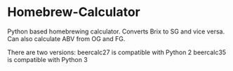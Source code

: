 # Homebrew-Calculator
Python based homebrewing calculator. Converts Brix to SG and vice versa. Can also calculate ABV from OG and FG.

There are two versions:
  beercalc27 is compatible with Python 2
  beercalc35 is compatible with Python 3
